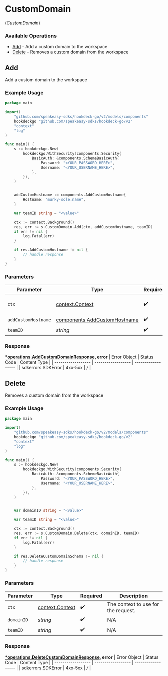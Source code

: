 # CustomDomain
(*CustomDomain*)

### Available Operations

* [Add](#add) - Add a custom domain to the workspace
* [Delete](#delete) - Removes a custom domain from the workspace

## Add

Add a custom domain to the workspace

### Example Usage

```go
package main

import(
	"github.com/speakeasy-sdks/hookdeck-go/v2/models/components"
	hookdeckgo "github.com/speakeasy-sdks/hookdeck-go/v2"
	"context"
	"log"
)

func main() {
    s := hookdeckgo.New(
        hookdeckgo.WithSecurity(components.Security{
            BasicAuth: &components.SchemeBasicAuth{
                Password: "<YOUR_PASSWORD_HERE>",
                Username: "<YOUR_USERNAME_HERE>",
            },
        }),
    )


    addCustomHostname := components.AddCustomHostname{
        Hostname: "murky-sole.name",
    }

    var teamID string = "<value>"

    ctx := context.Background()
    res, err := s.CustomDomain.Add(ctx, addCustomHostname, teamID)
    if err != nil {
        log.Fatal(err)
    }

    if res.AddCustomHostname != nil {
        // handle response
    }
}
```

### Parameters

| Parameter                                                                    | Type                                                                         | Required                                                                     | Description                                                                  |
| ---------------------------------------------------------------------------- | ---------------------------------------------------------------------------- | ---------------------------------------------------------------------------- | ---------------------------------------------------------------------------- |
| `ctx`                                                                        | [context.Context](https://pkg.go.dev/context#Context)                        | :heavy_check_mark:                                                           | The context to use for the request.                                          |
| `addCustomHostname`                                                          | [components.AddCustomHostname](../../models/components/addcustomhostname.md) | :heavy_check_mark:                                                           | N/A                                                                          |
| `teamID`                                                                     | *string*                                                                     | :heavy_check_mark:                                                           | N/A                                                                          |


### Response

**[*operations.AddCustomDomainResponse](../../models/operations/addcustomdomainresponse.md), error**
| Error Object       | Status Code        | Content Type       |
| ------------------ | ------------------ | ------------------ |
| sdkerrors.SDKError | 4xx-5xx            | */*                |

## Delete

Removes a custom domain from the workspace

### Example Usage

```go
package main

import(
	"github.com/speakeasy-sdks/hookdeck-go/v2/models/components"
	hookdeckgo "github.com/speakeasy-sdks/hookdeck-go/v2"
	"context"
	"log"
)

func main() {
    s := hookdeckgo.New(
        hookdeckgo.WithSecurity(components.Security{
            BasicAuth: &components.SchemeBasicAuth{
                Password: "<YOUR_PASSWORD_HERE>",
                Username: "<YOUR_USERNAME_HERE>",
            },
        }),
    )


    var domainID string = "<value>"

    var teamID string = "<value>"

    ctx := context.Background()
    res, err := s.CustomDomain.Delete(ctx, domainID, teamID)
    if err != nil {
        log.Fatal(err)
    }

    if res.DeleteCustomDomainSchema != nil {
        // handle response
    }
}
```

### Parameters

| Parameter                                             | Type                                                  | Required                                              | Description                                           |
| ----------------------------------------------------- | ----------------------------------------------------- | ----------------------------------------------------- | ----------------------------------------------------- |
| `ctx`                                                 | [context.Context](https://pkg.go.dev/context#Context) | :heavy_check_mark:                                    | The context to use for the request.                   |
| `domainID`                                            | *string*                                              | :heavy_check_mark:                                    | N/A                                                   |
| `teamID`                                              | *string*                                              | :heavy_check_mark:                                    | N/A                                                   |


### Response

**[*operations.DeleteCustomDomainResponse](../../models/operations/deletecustomdomainresponse.md), error**
| Error Object       | Status Code        | Content Type       |
| ------------------ | ------------------ | ------------------ |
| sdkerrors.SDKError | 4xx-5xx            | */*                |
